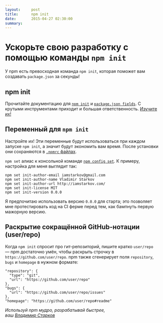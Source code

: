 ```yaml
---
layout:     post
title:      npm init
date:       2015-04-27 02:30:00
summary:    
---
```


# Ускорьте свою разработку с помощью команды `npm init`

У npm есть превосходная команда `npm init`, которая поможет вам создавать
`package.json` за секунды!

## npm init

Прочитайте документацию для [`npm init`][init] и [`package.json fields`][pkg].
С крутыми инструментами приходит и большая ответственность. [Изучите их!][docs]

[docs]: https://docs.npmjs.com/
[init]: https://docs.npmjs.com/cli/init
[pkg]: https://docs.npmjs.com/files/package.json

## Переменный для `npm init`

Настройте их! Эти переменные будут использоваться при каждом запуске `npm init`,
а значит будут экономить вам время. После установки они сохраняются
в [`.npmrc` файлах][npmrc].

`npm set` алиас к консольной команде [`npm config set`][config].
К примеру, настройка для меня выглядит так:

```
npm set init-author-email iamstarkov@gmail.com
npm set init-author-name Vladimir Starkov
npm set init-author-url http://iamstarkov.com/
npm set init-license MIT
npm set init-version 0.0.0
```

Я предпочитаю использовать версию `0.0.0` для старта; это позволяет мне протестировать код
на CI ферме перед тем, как бампнуть первую мажорную версию.


[npmrc]: https://docs.npmjs.com/files/npmrc
[config]: https://docs.npmjs.com/cli/config


## Раскрытие сокращённой GitHub-нотации (user/repo)

Когда `npm init` спросит про гит-репозиторий, пишите кратко `user/repo` —
npm достаточно умён, чтобы раскрыть строчку в `https://github.com/user/repo`.
npm также сгенерирует поля `repository`, `bugs` и `homepage`
в нужном формате:

```
"repository": {
  "type": "git",
  "url": "https://github.com/user/repo"
},
"bugs": {
  "url": "https://github.com/user/repo/issues"
},
"homepage": "https://github.com/user/repo#readme"
```

_Используй npm мудро, разрабатывай быстрее,_  
_ваш [Владимир Старков](http://iamstarkov.com/)_

